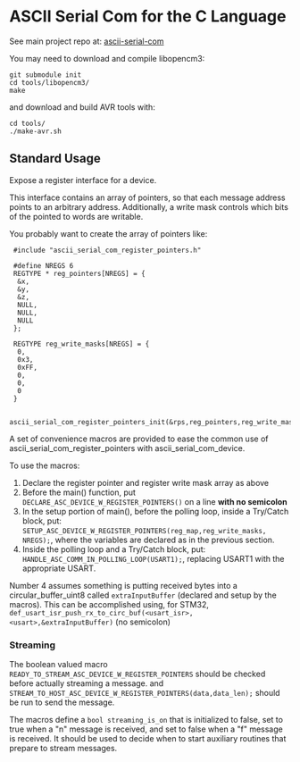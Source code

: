 # ASCII Serial Com for the C Language

See main project repo at: [ascii-serial-com](https://github.com/jhugon/ascii-serial-com)

You may need to download and compile libopencm3:

    git submodule init
    cd tools/libopencm3/
    make

and download and build AVR tools with:

    cd tools/
    ./make-avr.sh

## Standard Usage

Expose a register interface for a device.

This interface contains an array of pointers, so that each message address
points to an arbitrary address. Additionally, a write mask controls which
bits of the pointed to words are writable.

You probably want to create the array of pointers like:

     #include "ascii_serial_com_register_pointers.h"

     #define NREGS 6
     REGTYPE * reg_pointers[NREGS] = {
      &x,
      &y,
      &z,
      NULL,
      NULL,
      NULL
     };

     REGTYPE reg_write_masks[NREGS] = {
      0,
      0x3,
      0xFF,
      0,
      0,
      0
     }

     ascii_serial_com_register_pointers_init(&rps,reg_pointers,reg_write_masks,NREGS);

A set of convenience macros are provided to ease the common use of
ascii_serial_com_register_pointers with ascii_serial_com_device.

To use the macros:

1. Declare the register pointer and register write mask array as above
2. Before the main() function, put `DECLARE_ASC_DEVICE_W_REGISTER_POINTERS()`
on a line **with no semicolon**
3. In the setup portion of main(), before the polling loop, inside a
Try/Catch block, put:
`SETUP_ASC_DEVICE_W_REGISTER_POINTERS(reg_map,reg_write_masks, NREGS);`,
where the variables are declared as in the previous section.
4. Inside the polling loop and a Try/Catch block, put:
`HANDLE_ASC_COMM_IN_POLLING_LOOP(USART1);`, replacing USART1 with the
appropriate USART.

Number 4 assumes something is putting received bytes into a
circular_buffer_uint8 called `extraInputBuffer` (declared and setup by the
macros). This can be accomplished using, for STM32,
`def_usart_isr_push_rx_to_circ_buf(<usart_isr>,<usart>,&extraInputBuffer)`
(no semicolon)

### Streaming

The boolean valued macro `READY_TO_STREAM_ASC_DEVICE_W_REGISTER_POINTERS`
should be checked before actually streaming a message. and
`STREAM_TO_HOST_ASC_DEVICE_W_REGISTER_POINTERS(data,data_len);` should be
run to send the message.

The macros define a `bool streaming_is_on` that is initialized to false, set
to true when a "n" message is received, and set to false when a "f" message
is received. It should be used to decide when to start auxiliary routines
that prepare to stream messages.
